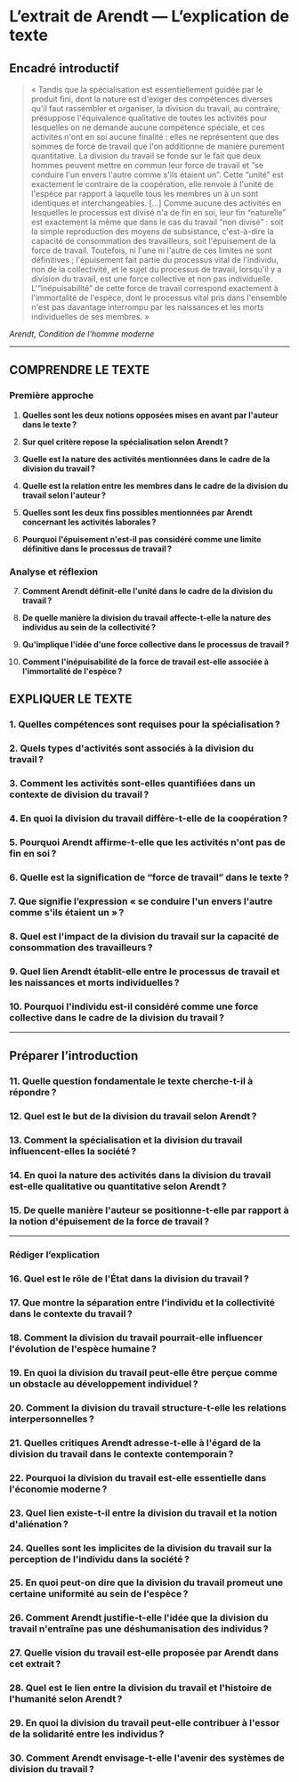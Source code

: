 # L’extrait de Arendt — L’explication de texte

## Encadré introductif
> « Tandis que la spécialisation est essentiellement guidée par le produit fini, dont la nature est d'exiger des compétences diverses qu'il faut rassembler et organiser, la division du travail, au contraire, présuppose l'équivalence qualitative de toutes les activités pour lesquelles on ne demande aucune compétence spéciale, et ces activités n'ont en soi aucune finalité : elles ne représentent que des sommes de force de travail que l'on additionne de manière purement quantitative. La division du travail se fonde sur le fait que deux hommes peuvent mettre en commun leur force de travail et “se conduire l'un envers l'autre comme s'ils étaient un”. Cette “unité” est exactement le contraire de la coopération, elle renvoie à l'unité de l'espèce par rapport à laquelle tous les membres un à un sont identiques et interchangeables. […] Comme aucune des activités en lesquelles le processus est divisé n'a de fin en soi, leur fin “naturelle” est exactement la même que dans le cas du travail “non divisé” : soit la simple reproduction des moyens de subsistance, c'est-à-dire la capacité de consommation des travailleurs, soit l'épuisement de la force de travail. Toutefois, ni l'une ni l'autre de ces limites ne sont définitives ; l'épuisement fait partie du processus vital de l'individu, non de la collectivité, et le sujet du processus de travail, lorsqu'il y a division du travail, est une force collective et non pas individuelle. L'“inépuisabilité” de cette force de travail correspond exactement à l'immortalité de l'espèce, dont le processus vital pris dans l'ensemble n'est pas davantage interrompu par les naissances et les morts individuelles de ses membres. »

*Arendt, Condition de l'homme moderne*

---

## COMPRENDRE LE TEXTE

### Première approche

1. **Quelles sont les deux notions opposées mises en avant par l'auteur dans le texte ?**

2. **Sur quel critère repose la spécialisation selon Arendt ?**

3. **Quelle est la nature des activités mentionnées dans le cadre de la division du travail ?**

4. **Quelle est la relation entre les membres dans le cadre de la division du travail selon l'auteur ?**

5. **Quelles sont les deux fins possibles mentionnées par Arendt concernant les activités laborales ?**

6. **Pourquoi l'épuisement n'est-il pas considéré comme une limite définitive dans le processus de travail ?**

### Analyse et réflexion

7. **Comment Arendt définit-elle l'unité dans le cadre de la division du travail ?**

8. **De quelle manière la division du travail affecte-t-elle la nature des individus au sein de la collectivité ?**

9. **Qu'implique l'idée d'une force collective dans le processus de travail ?**

10. **Comment l'inépuisabilité de la force de travail est-elle associée à l'immortalité de l'espèce ?**

## EXPLIQUER LE TEXTE

### 1. Quelles compétences sont requises pour la spécialisation ? 

### 2. Quels types d'activités sont associés à la division du travail ?

### 3. Comment les activités sont-elles quantifiées dans un contexte de division du travail ?

### 4. En quoi la division du travail diffère-t-elle de la coopération ?

### 5. Pourquoi Arendt affirme-t-elle que les activités n'ont pas de fin en soi ?

### 6. Quelle est la signification de “force de travail” dans le texte ?

### 7. Que signifie l’expression « se conduire l'un envers l'autre comme s'ils étaient un » ?

### 8. Quel est l'impact de la division du travail sur la capacité de consommation des travailleurs ?

### 9. Quel lien Arendt établit-elle entre le processus de travail et les naissances et morts individuelles ?

### 10. Pourquoi l'individu est-il considéré comme une force collective dans le cadre de la division du travail ?

---

## Préparer l’introduction

### 11. Quelle question fondamentale le texte cherche-t-il à répondre ? 

### 12. Quel est le but de la division du travail selon Arendt ?

### 13. Comment la spécialisation et la division du travail influencent-elles la société ? 

### 14. En quoi la nature des activités dans la division du travail est-elle qualitative ou quantitative selon Arendt ?

### 15. De quelle manière l'auteur se positionne-t-elle par rapport à la notion d'épuisement de la force de travail ?

---

### Rédiger l’explication

### 16. Quel est le rôle de l'État dans la division du travail ? 

### 17. Que montre la séparation entre l'individu et la collectivité dans le contexte du travail ?

### 18. Comment la division du travail pourrait-elle influencer l'évolution de l'espèce humaine ? 

### 19. En quoi la division du travail peut-elle être perçue comme un obstacle au développement individuel ? 

### 20. Comment la division du travail structure-t-elle les relations interpersonnelles ? 

### 21. Quelles critiques Arendt adresse-t-elle à l'égard de la division du travail dans le contexte contemporain ? 

### 22. Pourquoi la division du travail est-elle essentielle dans l'économie moderne ? 

### 23. Quel lien existe-t-il entre la division du travail et la notion d'aliénation ?

### 24. Quelles sont les implicites de la division du travail sur la perception de l'individu dans la société ? 

### 25. En quoi peut-on dire que la division du travail promeut une certaine uniformité au sein de l'espèce ? 

### 26. Comment Arendt justifie-t-elle l'idée que la division du travail n'entraîne pas une déshumanisation des individus ? 

### 27. Quelle vision du travail est-elle proposée par Arendt dans cet extrait ? 

### 28. Quel est le lien entre la division du travail et l'histoire de l'humanité selon Arendt ? 

### 29. En quoi la division du travail peut-elle contribuer à l'essor de la solidarité entre les individus ? 

### 30. Comment Arendt envisage-t-elle l'avenir des systèmes de division du travail ? 